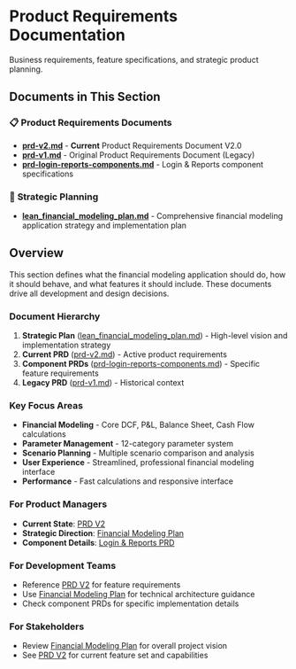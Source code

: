 # Product Requirements Documentation

Business requirements, feature specifications, and strategic product planning.

## Documents in This Section

### 📋 **Product Requirements Documents**

- **[prd-v2.md](./prd-v2.md)** - **Current** Product Requirements Document V2.0
- **[prd-v1.md](./prd-v1.md)** - Original Product Requirements Document (Legacy)
- **[prd-login-reports-components.md](./prd-login-reports-components.md)** - Login & Reports component specifications

### 🎯 **Strategic Planning**

- **[lean_financial_modeling_plan.md](./lean_financial_modeling_plan.md)** - Comprehensive financial modeling application strategy and implementation plan

## Overview

This section defines what the financial modeling application should do, how it should behave, and what features it should include. These documents drive all development and design decisions.

### Document Hierarchy

1. **Strategic Plan** ([lean_financial_modeling_plan.md](./lean_financial_modeling_plan.md)) - High-level vision and implementation strategy
2. **Current PRD** ([prd-v2.md](./prd-v2.md)) - Active product requirements
3. **Component PRDs** ([prd-login-reports-components.md](./prd-login-reports-components.md)) - Specific feature requirements
4. **Legacy PRD** ([prd-v1.md](./prd-v1.md)) - Historical context

### Key Focus Areas

- **Financial Modeling** - Core DCF, P&L, Balance Sheet, Cash Flow calculations
- **Parameter Management** - 12-category parameter system
- **Scenario Planning** - Multiple scenario comparison and analysis
- **User Experience** - Streamlined, professional financial modeling interface
- **Performance** - Fast calculations and responsive interface

### For Product Managers

- **Current State**: [PRD V2](./prd-v2.md)
- **Strategic Direction**: [Financial Modeling Plan](./lean_financial_modeling_plan.md)
- **Component Details**: [Login & Reports PRD](./prd-login-reports-components.md)

### For Development Teams

- Reference [PRD V2](./prd-v2.md) for feature requirements
- Use [Financial Modeling Plan](./lean_financial_modeling_plan.md) for technical architecture guidance
- Check component PRDs for specific implementation details

### For Stakeholders

- Review [Financial Modeling Plan](./lean_financial_modeling_plan.md) for overall project vision
- See [PRD V2](./prd-v2.md) for current feature set and capabilities

